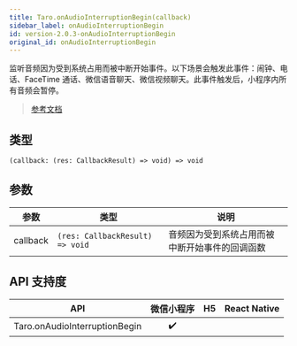 ```yaml
---
title: Taro.onAudioInterruptionBegin(callback)
sidebar_label: onAudioInterruptionBegin
id: version-2.0.3-onAudioInterruptionBegin
original_id: onAudioInterruptionBegin
---
```


监听音频因为受到系统占用而被中断开始事件。以下场景会触发此事件：闹钟、电话、FaceTime 通话、微信语音聊天、微信视频聊天。此事件触发后，小程序内所有音频会暂停。

> [参考文档](https://developers.weixin.qq.com/miniprogram/dev/api/base/app/app-event/wx.onAudioInterruptionBegin.html)

## 类型

```tsx
(callback: (res: CallbackResult) => void) => void
```

## 参数

| 参数 | 类型 | 说明 |
| --- | --- | --- |
| callback | `(res: CallbackResult) => void` | 音频因为受到系统占用而被中断开始事件的回调函数 |

## API 支持度

| API | 微信小程序 | H5 | React Native |
| :---: | :---: | :---: | :---: |
| Taro.onAudioInterruptionBegin | ✔️ |  |  |

